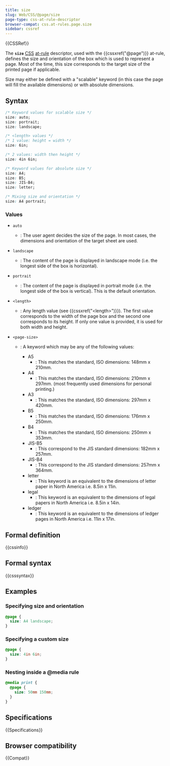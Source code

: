 ```yaml
---
title: size
slug: Web/CSS/@page/size
page-type: css-at-rule-descriptor
browser-compat: css.at-rules.page.size
sidebar: cssref
---
```


{{CSSRef}}

The **`size`** [CSS](/en-US/docs/Web/CSS) [at-rule](/en-US/docs/Web/CSS/At-rule) descriptor, used with the {{cssxref("@page")}} at-rule, defines the size and orientation of the box which is used to represent a page. Most of the time, this size corresponds to the target size of the printed page if applicable.

Size may either be defined with a "scalable" keyword (in this case the page will fill the available dimensions) or with absolute dimensions.

## Syntax

```css
/* Keyword values for scalable size */
size: auto;
size: portrait;
size: landscape;

/* <length> values */
/* 1 value: height = width */
size: 6in;

/* 2 values: width then height */
size: 4in 6in;

/* Keyword values for absolute size */
size: A4;
size: B5;
size: JIS-B4;
size: letter;

/* Mixing size and orientation */
size: A4 portrait;
```

### Values

- `auto`
  - : The user agent decides the size of the page. In most cases, the dimensions and orientation of the target sheet are used.
- `landscape`
  - : The content of the page is displayed in landscape mode (i.e. the longest side of the box is horizontal).
- `portrait`
  - : The content of the page is displayed in portrait mode (i.e. the longest side of the box is vertical). This is the default orientation.
- `<length>`
  - : Any length value (see {{cssxref("&lt;length&gt;")}}). The first value corresponds to the width of the page box and the second one corresponds to its height. If only one value is provided, it is used for both width and height.
- `<page-size>`

  - : A keyword which may be any of the following values:

    - A5
      - : This matches the standard, ISO dimensions: 148mm x 210mm.
    - A4
      - : This matches the standard, ISO dimensions: 210mm x 297mm. (most frequently used dimensions for personal printing.)
    - A3
      - : This matches the standard, ISO dimensions: 297mm x 420mm.
    - B5
      - : This matches the standard, ISO dimensions: 176mm x 250mm.
    - B4
      - : This matches the standard, ISO dimensions: 250mm x 353mm.
    - JIS-B5
      - : This correspond to the JIS standard dimensions: 182mm x 257mm.
    - JIS-B4
      - : This correspond to the JIS standard dimensions: 257mm x 364mm.
    - letter
      - : This keyword is an equivalent to the dimensions of letter paper in North America i.e. 8.5in x 11in.
    - legal
      - : This keyword is an equivalent to the dimensions of legal papers in North America i.e. 8.5in x 14in.
    - ledger
      - : This keyword is an equivalent to the dimensions of ledger pages in North America i.e. 11in x 17in.

## Formal definition

{{cssinfo}}

## Formal syntax

{{csssyntax}}

## Examples

### Specifying size and orientation

```css
@page {
  size: A4 landscape;
}
```

### Specifying a custom size

```css
@page {
  size: 4in 6in;
}
```

### Nesting inside a @media rule

```css
@media print {
  @page {
    size: 50mm 150mm;
  }
}
```

## Specifications

{{Specifications}}

## Browser compatibility

{{Compat}}
